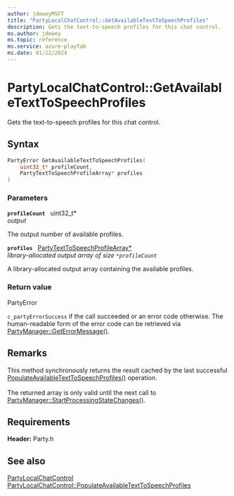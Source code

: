 ```yaml
---
author: jdeweyMSFT
title: "PartyLocalChatControl::GetAvailableTextToSpeechProfiles"
description: Gets the text-to-speech profiles for this chat control.
ms.author: jdewey
ms.topic: reference
ms.service: azure-playfab
ms.date: 01/22/2024
---
```


# PartyLocalChatControl::GetAvailableTextToSpeechProfiles  

Gets the text-to-speech profiles for this chat control.  

## Syntax  
  
```cpp
PartyError GetAvailableTextToSpeechProfiles(  
    uint32_t* profileCount,  
    PartyTextToSpeechProfileArray* profiles  
)  
```  
  
### Parameters  
  
**`profileCount`** &nbsp; uint32_t*  
*output*  
  
The output number of available profiles.  
  
**`profiles`** &nbsp; [PartyTextToSpeechProfileArray*](../../../typedefs.md)  
*library-allocated output array of size `*profileCount`*  
  
A library-allocated output array containing the available profiles.  
  
  
### Return value  
PartyError
  
```c_partyErrorSuccess``` if the call succeeded or an error code otherwise. The human-readable form of the error code can be retrieved via [PartyManager::GetErrorMessage()](../../PartyManager/methods/partymanager_geterrormessage.md).
  
## Remarks  
  
This method synchronously returns the result cached by the last successful [PopulateAvailableTextToSpeechProfiles()](partylocalchatcontrol_populateavailabletexttospeechprofiles.md) operation. <br /><br /> The returned array is only valid until the next call to [PartyManager::StartProcessingStateChanges()](../../PartyManager/methods/partymanager_startprocessingstatechanges.md).
  
## Requirements  
  
**Header:** Party.h
  
## See also  
[PartyLocalChatControl](../partylocalchatcontrol.md)  
[PartyLocalChatControl::PopulateAvailableTextToSpeechProfiles](partylocalchatcontrol_populateavailabletexttospeechprofiles.md)
  
  

